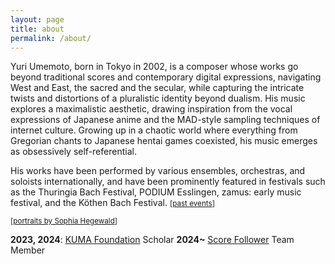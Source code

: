 ```yaml
---
layout: page
title: about
permalink: /about/
---
```


Yuri Umemoto, born in Tokyo in 2002, is a composer whose works go beyond traditional scores and contemporary digital expressions, navigating West and East, the sacred and the secular, while capturing the intricate twists and distortions of a pluralistic identity beyond dualism. His music explores a maximalistic aesthetic, drawing inspiration from the vocal expressions of Japanese anime and the MAD-style sampling techniques of internet culture.  Growing up in a chaotic world where everything from Gregorian chants to Japanese hentai games coexisted, his music emerges as obsessively self-referential.

His works have been performed by various ensembles, orchestras, and soloists internationally, and have been prominently featured in festivals such as the Thuringia Bach Festival, PODIUM Esslingen, zamus: early music festival, and the Köthen Bach Festival. <small>[[past events](events.md)]</small>  

<small>[[portraits by Sophia Hegewald](https://sophia-hegewald.de/yuri-umemoto-komponist)]</small>  

**2023, 2024**: [KUMA Foundation](https://kuma-foundation.org/student/yuri-umemoto/) Scholar
**2024~** [Score Follower](https://www.scorefollower.org/about/) Team Member